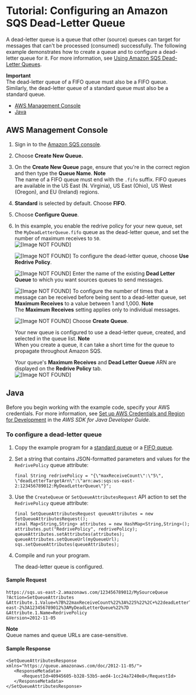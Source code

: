 # Tutorial: Configuring an Amazon SQS Dead\-Letter Queue<a name="sqs-configure-dead-letter-queue"></a>

A dead\-letter queue is a queue that other \(source\) queues can target for messages that can't be processed \(consumed\) successfully\. The following example demonstrates how to create a queue and to configure a dead\-letter queue for it\. For more information, see [Using Amazon SQS Dead\-Letter Queues](sqs-dead-letter-queues.md)\.

**Important**  
The dead\-letter queue of a FIFO queue must also be a FIFO queue\. Similarly, the dead\-letter queue of a standard queue must also be a standard queue\.


+ [AWS Management Console](#configure-dead-letter-queue-console)
+ [Java](#configure-dead-letter-queue-java)

## AWS Management Console<a name="configure-dead-letter-queue-console"></a>

1. Sign in to the [Amazon SQS console](https://console.aws.amazon.com/sqs/)\.

1. Choose **Create New Queue\.**

1. On the **Create New Queue** page, ensure that you're in the correct region and then type the **Queue Name**\.
**Note**  
The name of a FIFO queue must end with the `.fifo` suffix\. FIFO queues are available in the US East \(N\. Virginia\), US East \(Ohio\), US West \(Oregon\), and EU \(Ireland\) regions\.

1. **Standard** is selected by default\. Choose **FIFO**\.

1. Choose **Configure Queue**\.

1. In this example, you enable the redrive policy for your new queue, set the `MyDeadLetterQueue.fifo` queue as the dead\-letter queue, and set the number of maximum receives to `50`\.  
![\[Image NOT FOUND\]](http://docs.aws.amazon.com/AWSSimpleQueueService/latest/SQSDeveloperGuide/images/sqs-tutorials-creating-dead-letter-queue-configure-parameters.png)

   ![\[Image NOT FOUND\]](http://docs.aws.amazon.com/AWSSimpleQueueService/latest/SQSDeveloperGuide/images/number-1-red.png) To configure the dead\-letter queue, choose **Use Redrive Policy**\.

   ![\[Image NOT FOUND\]](http://docs.aws.amazon.com/AWSSimpleQueueService/latest/SQSDeveloperGuide/images/number-2-red.png) Enter the name of the existing **Dead Letter Queue** to which you want sources queues to send messages\.

   ![\[Image NOT FOUND\]](http://docs.aws.amazon.com/AWSSimpleQueueService/latest/SQSDeveloperGuide/images/number-3-red.png) To configure the number of times that a message can be received before being sent to a dead\-letter queue, set **Maximum Receives** to a value between 1 and 1,000\.
**Note**  
The **Maximum Receives** setting applies only to individual messages\.

   ![\[Image NOT FOUND\]](http://docs.aws.amazon.com/AWSSimpleQueueService/latest/SQSDeveloperGuide/images/number-4-red.png) Choose **Create Queue**\.

   Your new queue is configured to use a dead\-letter queue, created, and selected in the queue list\.
**Note**  
When you create a queue, it can take a short time for the queue to propagate throughout Amazon SQS\.

   Your queue's **Maximum Receives** and **Dead Letter Queue** ARN are displayed on the **Redrive Policy** tab\.  
![\[Image NOT FOUND\]](http://docs.aws.amazon.com/AWSSimpleQueueService/latest/SQSDeveloperGuide/images/sqs-tutorials-creating-dead-letter-queue-redrive-policy.png)

## Java<a name="configure-dead-letter-queue-java"></a>

Before you begin working with the example code, specify your AWS credentials\. For more information, see [Set up AWS Credentials and Region for Development](http://docs.aws.amazon.com/sdk-for-java/v1/developer-guide/setup-credentials.html) in the *AWS SDK for Java Developer Guide*\.

### To configure a dead\-letter queue<a name="configure-dead-letter-queue-java-api"></a>

1. Copy the example program for a [standard queue](standard-queues.md#standard-queues-getting-started-java) or a [FIFO queue](FIFO-queues.md#FIFO-queues-getting-started-java)\.

1. Set a string that contains JSON\-formatted parameters and values for the `RedrivePolicy` queue attribute:

   ```
   final String redrivePolicy = "{\"maxReceiveCount\":\"5\", \"deadLetterTargetArn\":\"arn:aws:sqs:us-east-2:123456789012:MyDeadLetterQueue\"}";
   ```

1. Use the `CreateQueue` or `SetQueueAttributesRequest` API action to set the `RedrivePolicy` queue attribute:

   ```
   final SetQueueAttributesRequest queueAttributes = new SetQueueAttributesRequest();
   final Map<String,String> attributes = new HashMap<String,String>();            
   attributes.put("RedrivePolicy", redrivePolicy);            
   queueAttributes.setAttributes(attributes);
   queueAttributes.setQueueUrl(myQueueUrl);
   sqs.setQueueAttributes(queueAttributes);
   ```

1. Compile and run your program\.

   The dead\-letter queue is configured\.

#### Sample Request<a name="dead-letter-queue-sample-request"></a>

```
https://sqs.us-east-2.amazonaws.com/123456789012/MySourceQueue 
?Action=SetQueueAttributes
&Attribute.1.Value=%7B%22maxReceiveCount%22%3A%225%22%2C+%22deadLetterTargetArn%22%3A%22arn%3Aaws%3Asqs%3Aus-east-2%3A123456789012%3AMyDeadLetterQueue%22%7D
&Attribute.1.Name=RedrivePolicy
&Version=2012-11-05
```

**Note**  
Queue names and queue URLs are case\-sensitive\.

#### Sample Response<a name="dead-letter-queue-sample-response"></a>

```
<SetQueueAttributesResponse xmlns="https://queue.amazonaws.com/doc/2012-11-05/">
   <ResponseMetadata>
      <RequestId>40945605-b328-53b5-aed4-1cc24a7240e8</RequestId>
   </ResponseMetadata>
</SetQueueAttributesResponse>
```